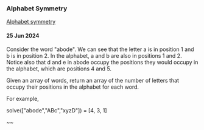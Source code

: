 ### Alphabet Symmetry
[Alphabet symmetry](https://www.codewars.com/kata/59d9ff9f7905dfeed50000b0/train/java)

#### 25 Jun 2024

Consider the word "abode". We can see that the letter a is in position 1 and b is in position 2. 
In the alphabet, a and b are also in positions 1 and 2. Notice also that d and e in abode occupy the positions they would occupy in the alphabet, which are positions 4 and 5.

Given an array of words, return an array of the number of letters that occupy their positions in the alphabet for each word.

For example,

solve(["abode","ABc","xyzD"]) = [4, 3, 1]

~~
